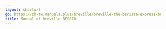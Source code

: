 ```yaml
---
layout: shorturl
go: https://zh-tw.manuals.plus/breville/breville-the-barista-express-bes870-espresso-machine-instruction-booklet
title: Manual of Breville BES870
---
```

